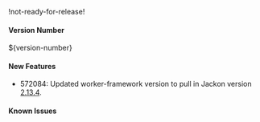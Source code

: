 !not-ready-for-release!

#### Version Number
${version-number}

#### New Features
- 572084: Updated worker-framework version to pull in Jackon version [2.13.4](https://github.com/FasterXML/jackson/wiki/Jackson-Release-2.13.4).

#### Known Issues
